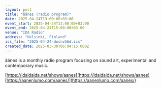 ```yaml
---
layout: post
title: "äänes (radio program)"
date: 2025-04-24T13:00:00+03:00
event_start: 2025-04-24T13:00:00+03:00
event_end: 2025-04-24T15:00:00+03:00
venue: "IDA Radio"
address: "Helsinki, Finland"
ics_file: "2025-04-24-dosnv56d.ics"
created_date: 2025-03-30T06:04:16.000Z
---
```


äänes is a monthly radio program focusing on sound art, experimental and contemporary music.  
  
[https://idaidaida.net/shows/aanes](https://idaidaida.net/shows/aanes)  
[https://aanenlumo.com/aanes/](https://aanenlumo.com/aanes/)
